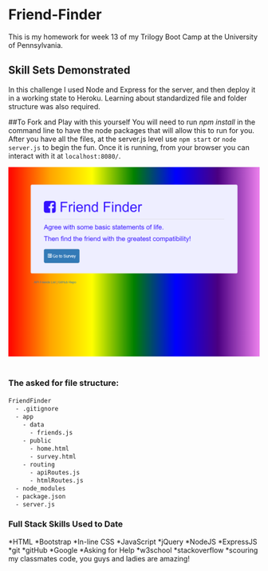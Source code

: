 # Friend-Finder
This is my homework for week 13 of my Trilogy Boot Camp at the University of Pennsylvania.

##  Skill Sets Demonstrated
In this challenge I used Node and Express for the server, and then deploy it in a working state to Heroku. Learning about standardized file and folder structure was also required.

##To Fork and Play with this yourself
You will need to run *npm install* in the command line to have the node packages that will allow this to run for you.  After you have all the files, at the server.js level use `npm start` or `node server.js` to begin the fun.  Once it is running, from your browser you can interact with it at `localhost:8080/`.


<img src="./app/public/images/Friend-Finder.png" style="width: 600px;">


<br>
<br>

### The asked for file structure:

  ```
  FriendFinder
    - .gitignore
    - app
      - data
        - friends.js
      - public
        - home.html
        - survey.html
      - routing
        - apiRoutes.js
        - htmlRoutes.js
    - node_modules
    - package.json
    - server.js
  ```

### Full Stack Skills Used to Date
*HTML
*Bootstrap
*In-line CSS
*JavaScript
*jQuery
*NodeJS
*ExpressJS
*git
*gitHub
*Google
*Asking for Help
*w3school
*stackoverflow
*scouring my classmates code, you guys and ladies are amazing!
